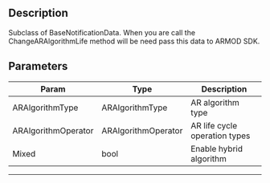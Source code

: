 ## Description

Subclass of BaseNotificationData. When you are call the ChangeARAlgorithmLife method will be need pass this data to ARMOD SDK.

## Parameters
| Param               | Type                | Description                   |
| ------------------- | ------------------- | ----------------------------- |
| ARAlgorithmType     | ARAlgorithmType     | AR algorithm type             |
| ARAlgorithmOperator | ARAlgorithmOperator | AR life cycle operation types |
| Mixed               | bool                | Enable hybrid algorithm       |

---
